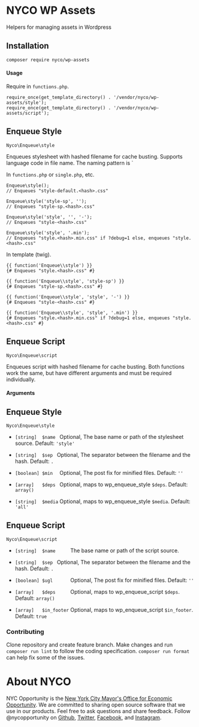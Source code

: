 # NYCO WP Assets

Helpers for managing assets in Wordpress

## Installation

    composer require nyco/wp-assets

#### Usage

Require in `functions.php`.

    require_once(get_template_directory() . '/vendor/nyco/wp-assets/style');
    require_once(get_template_directory() . '/vendor/nyco/wp-assets/script');

## Enqueue Style

`Nyco\Enqueue\style`

Enqueues stylesheet with hashed filename for cache busting. Supports language
code in file name. The naming pattern is `

In `functions.php` or `single.php`, etc.

    Enqueue\style();
    // Enqueues "style-default.<hash>.css"

    Enqueue\style('style-sp', '');
    // Enqueues "style-sp.<hash>.css"

    Enqueue\style('style', '', '-');
    // Enqueues "style-<hash>.css"

    Enqueue\style('style', '.min');
    // Enqueues "style.<hash>.min.css" if ?debug=1 else, enqueues "style.<hash>.css"

In template (twig).

    {{ function('Enqueue\\style') }}
    {# Enqueues "style.<hash>.css" #}

    {{ function('Enqueue\\style', 'style-sp') }}
    {# Enqueues "style-sp.<hash>.css" #}

    {{ function('Enqueue\\style', 'style', '-') }}
    {# Enqueues "style-<hash>.css" #}

    {{ function('Enqueue\\style', 'style', '.min') }}
    {# Enqueues "style.<hash>.min.css" if ?debug=1 else, enqueues "style.<hash>.css" #}

## Enqueue Script

`Nyco\Enqueue\script`

Enqueues script with hashed filename for cache busting. Both functions work the same, but have different arguments and must be required
individually.

#### Arguments

## Enqueue Style

`Nyco\Enqueue\style`

- `[string]  $name ` Optional, The base name or path of the stylesheet source. Default: `'style'`

- `[string]  $sep `  Optional, The separator between the filename and the hash. Default: `.`

- `[boolean] $min  ` Optional, The post fix for minified files. Default: `''`

- `[array]   $deps ` Optional, maps to wp_enqueue_style `$deps`. Default: `array()`

- `[string]  $media` Optional, maps to wp_enqueue_style `$media`. Default: `'all'`

## Enqueue Script

`Nyco\Enqueue\script`

- `[string]  $name     ` The base name or path of the script source.

- `[string]  $sep `      Optional, The separator between the filename and the hash. Default: `.`

- `[boolean] $ugl      ` Optional, The post fix for minified files. Default: `''`

- `[array]   $deps     ` Optional, maps to wp_enqueue_script `$deps`. Default: `array()`

- `[array]   $in_footer` Optional, maps to wp_enqueue_script `$in_footer`. Default: `true`

### Contributing

Clone repository and create feature branch. Make changes and run `composer run lint`
to follow the coding specification. `composer run format` can help fix some of the issues.

# About NYCO

NYC Opportunity is the [New York City Mayor's Office for Economic Opportunity](http://nyc.gov/opportunity). We are committed to sharing open source software that we use in our products. Feel free to ask questions and share feedback. Follow @nycopportunity on [Github](https://github.com/orgs/CityOfNewYork/teams/nycopportunity), [Twitter](https://twitter.com/nycopportunity), [Facebook](https://www.facebook.com/NYCOpportunity/), and [Instagram](https://www.instagram.com/nycopportunity/).
